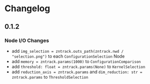 # Changelog

## 0.1.2

### Node I/O Changes

- add `img_selection = zntrack.outs_path(zntrack.nwd / "selection.png")` to each
  `ConfigurationSelection` Node
- add `memory = zntrack.params(1000)` to `ConfigurationComparison`
- add `threshold: float = zntrack.params(None)` to `KernelSelection`
- add `reduction_axis = zntrack.params` and
  `dim_reduction: str = zntrack.params` to `ThresholdSelection`

